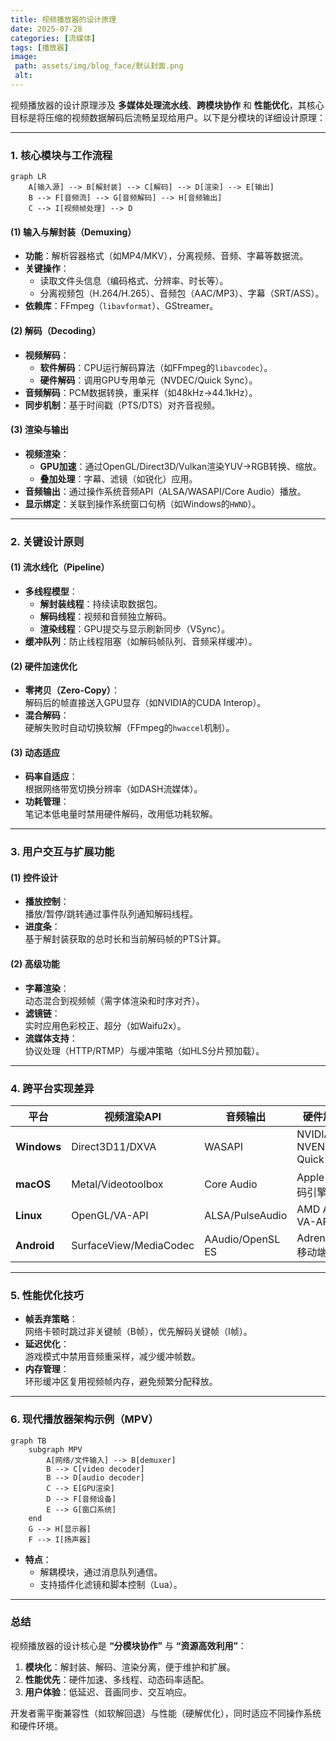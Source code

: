 ```yaml
---
title: 视频播放器的设计原理
date: 2025-07-28
categories: [流媒体]
tags: [播放器]
image:
 path: assets/img/blog_face/默认封面.png
 alt:
---
```

视频播放器的设计原理涉及 **多媒体处理流水线**、**跨模块协作** 和 **性能优化**，其核心目标是将压缩的视频数据解码后流畅呈现给用户。以下是分模块的详细设计原理：

---

### **1. 核心模块与工作流程**
```mermaid
graph LR
    A[输入源] --> B[解封装] --> C[解码] --> D[渲染] --> E[输出]
    B --> F[音频流] --> G[音频解码] --> H[音频输出]
    C --> I[视频帧处理] --> D
```

#### **(1) 输入与解封装（Demuxing）**
- **功能**：解析容器格式（如MP4/MKV），分离视频、音频、字幕等数据流。
- **关键操作**：
  - 读取文件头信息（编码格式、分辨率、时长等）。
  - 分离视频包（H.264/H.265）、音频包（AAC/MP3）、字幕（SRT/ASS）。
- **依赖库**：FFmpeg（`libavformat`）、GStreamer。

#### **(2) 解码（Decoding）**
- **视频解码**：
  - **软件解码**：CPU运行解码算法（如FFmpeg的`libavcodec`）。
  - **硬件解码**：调用GPU专用单元（NVDEC/Quick Sync）。
- **音频解码**：PCM数据转换，重采样（如48kHz→44.1kHz）。
- **同步机制**：基于时间戳（PTS/DTS）对齐音视频。

#### **(3) 渲染与输出**
- **视频渲染**：
  - **GPU加速**：通过OpenGL/Direct3D/Vulkan渲染YUV→RGB转换、缩放。
  - **叠加处理**：字幕、滤镜（如锐化）应用。
- **音频输出**：通过操作系统音频API（ALSA/WASAPI/Core Audio）播放。
- **显示绑定**：关联到操作系统窗口句柄（如Windows的`HWND`）。

---

### **2. 关键设计原则**
#### **(1) 流水线化（Pipeline）**
- **多线程模型**：
  - **解封装线程**：持续读取数据包。
  - **解码线程**：视频和音频独立解码。
  - **渲染线程**：GPU提交与显示刷新同步（VSync）。
- **缓冲队列**：防止线程阻塞（如解码帧队列、音频采样缓冲）。

#### **(2) 硬件加速优化**
- **零拷贝（Zero-Copy）**：  
  解码后的帧直接送入GPU显存（如NVIDIA的CUDA Interop）。
- **混合解码**：  
  硬解失败时自动切换软解（FFmpeg的`hwaccel`机制）。

#### **(3) 动态适应**
- **码率自适应**：  
  根据网络带宽切换分辨率（如DASH流媒体）。
- **功耗管理**：  
  笔记本低电量时禁用硬件解码，改用低功耗软解。

---

### **3. 用户交互与扩展功能**
#### **(1) 控件设计**
- **播放控制**：  
  播放/暂停/跳转通过事件队列通知解码线程。
- **进度条**：  
  基于解封装获取的总时长和当前解码帧的PTS计算。

#### **(2) 高级功能**
- **字幕渲染**：  
  动态混合到视频帧（需字体渲染和时序对齐）。
- **滤镜链**：  
  实时应用色彩校正、超分（如Waifu2x）。
- **流媒体支持**：  
  协议处理（HTTP/RTMP）与缓冲策略（如HLS分片预加载）。

---

### **4. 跨平台实现差异**
    
| **平台**    | **视频渲染API**        | **音频输出**     | **硬件加速方案**              |
| ----------- | ---------------------- | ---------------- | ----------------------------- |
| **Windows** | Direct3D11/DXVA        | WASAPI           | NVIDIA NVENC/Intel Quick Sync |
| **macOS**   | Metal/Videotoolbox     | Core Audio       | Apple M系列解码引擎           |
| **Linux**   | OpenGL/VA-API          | ALSA/PulseAudio  | AMD AMF/Intel VA-API          |
| **Android** | SurfaceView/MediaCodec | AAudio/OpenSL ES | Adreno/NVIDIA移动端解码       |

---

### **5. 性能优化技巧**
- **帧丢弃策略**：  
  网络卡顿时跳过非关键帧（B帧），优先解码关键帧（I帧）。
- **延迟优化**：  
  游戏模式中禁用音频重采样，减少缓冲帧数。
- **内存管理**：  
  环形缓冲区复用视频帧内存，避免频繁分配释放。

---

### **6. 现代播放器架构示例（MPV）**
```mermaid
graph TB
    subgraph MPV
        A[网络/文件输入] --> B[demuxer]
        B --> C[video decoder]
        B --> D[audio decoder]
        C --> E[GPU渲染]
        D --> F[音频设备]
        E --> G[窗口系统]
    end
    G --> H[显示器]
    F --> I[扬声器]
```
- **特点**：  
  - 解耦模块，通过消息队列通信。  
  - 支持插件化滤镜和脚本控制（Lua）。

---

### **总结**
视频播放器的设计核心是 **“分模块协作”** 与 **“资源高效利用”**：  
1. **模块化**：解封装、解码、渲染分离，便于维护和扩展。  
2. **性能优先**：硬件加速、多线程、动态码率适配。  
3. **用户体验**：低延迟、音画同步、交互响应。  

开发者需平衡兼容性（如软解回退）与性能（硬解优化），同时适应不同操作系统和硬件环境。
